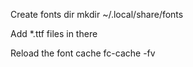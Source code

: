Create fonts dir
mkdir ~/.local/share/fonts

Add *.ttf files in there

Reload the font cache
fc-cache -fv
